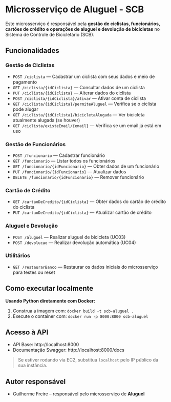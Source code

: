 # Microsserviço de Aluguel - SCB

Este microsserviço é responsável pela **gestão de ciclistas, funcionários, cartões de crédito e operações de aluguel e devolução de bicicletas** no Sistema de Controle de Bicicletário (SCB).

## Funcionalidades

### Gestão de Ciclistas

- `POST /ciclista` — Cadastrar um ciclista com seus dados e meio de pagamento
- `GET /ciclista/{idCiclista}` — Consultar dados de um ciclista
- `PUT /ciclista/{idCiclista}` — Alterar dados do ciclista
- `POST /ciclista/{idCiclista}/ativar` — Ativar conta de ciclista
- `GET /ciclista/{idCiclista}/permiteAluguel` — Verifica se o ciclista pode alugar
- `GET /ciclista/{idCiclista}/bicicletaAlugada` — Ver bicicleta atualmente alugada (se houver)
- `GET /ciclista/existeEmail/{email}` — Verifica se um email já está em uso

### Gestão de Funcionários

- `POST /funcionario` — Cadastrar funcionário
- `GET /funcionario` — Listar todos os funcionários
- `GET /funcionario/{idFuncionario}` — Obter dados de um funcionário
- `PUT /funcionario/{idFuncionario}` — Atualizar dados
- `DELETE /funcionario/{idFuncionario}` — Remover funcionário

### Cartão de Crédito

- `GET /cartaoDeCredito/{idCiclista}` — Obter dados do cartão de crédito do ciclista
- `PUT /cartaoDeCredito/{idCiclista}` — Atualizar cartão de crédito

### Aluguel e Devolução

- `POST /aluguel` — Realizar aluguel de bicicleta (UC03)
- `POST /devolucao` — Realizar devolução automática (UC04)

### Utilitários

- `GET /restaurarBanco` — Restaurar os dados iniciais do microsserviço para testes ou reset


## Como executar localmente

**Usando Python diretamente com Docker:**

1. Construa a imagem com: `docker build -t scb-aluguel .`
2. Execute o container com: `docker run -p 8000:8000 scb-aluguel`

## Acesso à API

- API Base: http://localhost:8000
- Documentação Swagger: http://localhost:8000/docs

> Se estiver rodando via EC2, substitua `localhost` pelo IP público da sua instância.

## Autor responsável

- Guilherme Freire – responsável pelo microsserviço de **Aluguel**
